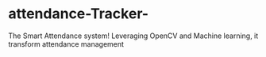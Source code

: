# attendance-Tracker-
The Smart Attendance system! Leveraging OpenCV and Machine learning, it transform attendance management 
